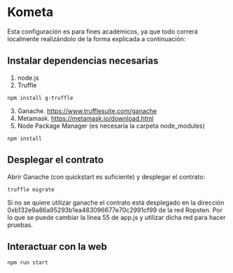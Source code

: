# Kometa

Esta configuración es para fines académicos, ya que todo correrá localmente realizándolo de la forma explicada a continuación:
## Instalar dependencias necesarias
1. node.js
2. Truffle
```
npm install g-truffle
```
3. Ganache. https://www.trufflesuite.com/ganache
4. Metamask. https://metamask.io/download.html
5. Node Package Manager (es necesaria la carpeta node_modules)
```
npm install
```

## Desplegar el contrato
Abrir Ganache (con quickstart es suficiente) y desplegar el contrato:
```
truffle migrate
```
Si no se quiere utilizar ganache el contrato está desplegado en la dirección 0xb132e9a86a95293b1ea483096677e70c2991cf99 de la red Ropsten. Por lo que se puede cambiar la línea 55 de app.js y utilizar dicha red para hacer pruebas. 

## Interactuar con la web
```
npm run start
```
